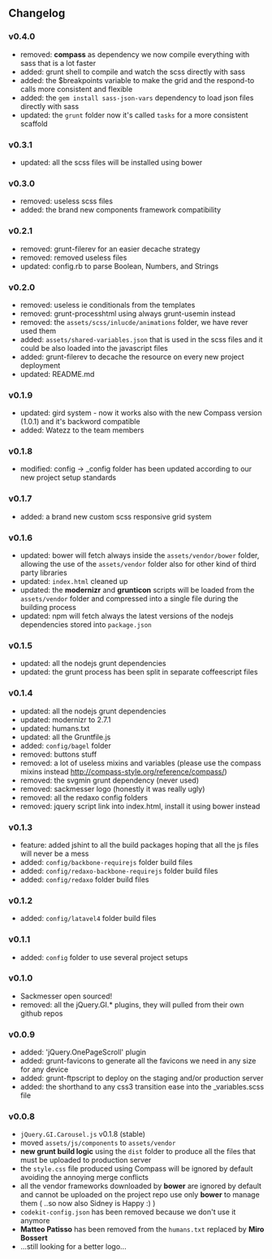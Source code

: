 ## Changelog

### v0.4.0
  * removed: __compass__ as dependency we now compile everything with sass that is a lot faster
  * added: grunt shell to compile and watch the scss directly with sass
  * added: the $breakpoints variable to make the grid and the respond-to calls more consistent and flexible
  * added: the `gem install sass-json-vars` dependency to load json files directly with sass
  * updated: the `grunt` folder now it's called `tasks` for a more consistent scaffold

### v0.3.1
  * updated: all the scss files will be installed using bower

### v0.3.0
  * removed: useless scss files
  * added: the brand new components framework compatibility

### v0.2.1
  * removed: grunt-filerev for an easier decache strategy
  * removed: removed useless files
  * updated: config.rb to parse Boolean, Numbers, and Strings

### v0.2.0
  * removed: useless ie conditionals from the templates
  * removed: grunt-processhtml using always grunt-usemin instead
  * removed: the `assets/scss/inlucde/animations` folder, we have rever used them
  * added: ``assets/shared-variables.json`` that is used in the scss files and it could be also loaded into the javascript files
  * added: grunt-filerev to decache the resource on every new project deployment
  * updated: README.md

### v0.1.9
  * updated: gird system - now it works also with the new Compass version (1.0.1) and it's backword compatible
  * added: Watezz to the team members

### v0.1.8
  * modified: config -> _config folder has been updated according to our new project setup standards

### v0.1.7
  * added: a brand new custom scss responsive grid system

### v0.1.6
  * updated: bower will fetch always inside the ``assets/vendor/bower`` folder, allowing the use of the ``assets/vendor`` folder also for other kind of third party libraries
  * updated: ``index.html`` cleaned up
  * updated: the __modernizr__ and __grunticon__ scripts will be loaded from the ``assets/vendor`` folder and compressed into a single file during the building process
  * updated: npm will fetch always the latest versions of the nodejs dependencies stored into ``package.json``

### v0.1.5
  * updated: all the nodejs grunt dependencies
  * updated: the grunt process has been split in separate coffeescript files

### v0.1.4
  * updated: all the nodejs grunt dependencies
  * updated: modernizr to 2.7.1
  * updated: humans.txt
  * updated: all the Gruntfile.js
  * added: ``config/bagel`` folder
  * removed: buttons stuff
  * removed: a lot of useless mixins and variables (please use the compass mixins instead http://compass-style.org/reference/compass/)
  * removed: the svgmin grunt dependency (never used)
  * removed: sackmesser logo (honestly it was really ugly)
  * removed: all the redaxo config folders
  * removed: jquery script link into index.html, install it using bower instead


### v0.1.3
  * feature: added jshint to all the build packages hoping that all the js files will never be a mess
  * added: ``config/backbone-requirejs`` folder build files
  * added: ``config/redaxo-backbone-requirejs`` folder build files
  * added: ``config/redaxo`` folder build files

### v0.1.2
  * added: ``config/latavel4`` folder build files

### v0.1.1
  * added: ``config`` folder to use several project setups

### v0.1.0
  * Sackmesser open sourced!
  * removed: all the jQuery.GI.* plugins, they will pulled from their own github repos

### v0.0.9
  * added: 'jQuery.OnePageScroll' plugin
  * added: grunt-favicons to generate all the favicons we need in any size for any device
  * added: grunt-ftpscript to deploy on the staging and/or production server
  * added: the shorthand to any css3 transition ease into the _variables.scss file

### v0.0.8

  * `jQuery.GI.Carousel.js` v0.1.8 (stable)
  * moved `assets/js/components` to `assets/vendor`
  * **new grunt build logic** using the `dist` folder to produce all the files that must be uploaded to production server
  * the `style.css` file produced using Compass will be ignored by default avoiding the annoying merge conflicts
  * all the vendor frameworks downloaded by **bower** are ignored by default and cannot be uploaded on the project repo use only **bower** to manage them ( ..so now also Sidney is Happy :) )
  * `codekit-config.json` has been removed because we don't use it anymore
  * **Matteo Patisso** has been removed from the `humans.txt` replaced by **Miro Bossert**
  * ...still looking for a better logo...
